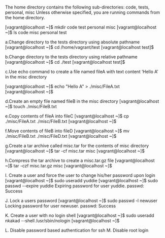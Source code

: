 The home directory contains the following sub-directories: code, tests, personal, misc Unless otherwise specified, you are running commands from the home directory.

[vagrant@localhost ~]$ mkdir code test personal misc
[vagrant@localhost ~]$ ls
code misc personal test

a.Change directory to the tests directory using absolute pathname
[vagrant@localhost ~]$ cd /home/vagrant/test
[vagrant@localhost test]$

b.Change directory to the tests directory using relative pathname
[vagrant@localhost ~]$ cd ./test
[vagrant@localhost test]$

c.Use echo command to create a file named fileA with text content ‘Hello A’ in the misc directory

[vagrant@localhost ~]$ echo "Hello A" > ./misc/FileA.txt
[vagrant@localhost ~]$

d.Create an empty file named fileB in the misc directory
[vagrant@localhost ~]$ touch ./misc/FileB.txt

e.Copy contents of fileA into fileC
[vagrant@localhost ~]$ cp ./misc/FileA.txt ./misc/FileB.txt
[vagrant@localhost ~]$

f.Move contents of fileB into fileD
[vagrant@localhost ~]$ mv ./misc/FileB.txt ./misc/FileD.txt
[vagrant@localhost ~]$

g.Create a tar archive called misc.tar for the contents of misc directory
[vagrant@localhost ~]$ tar -cf misc.tar misc
[vagrant@localhost ~]$

h.Compress the tar archive to create a misc.tar.gz file
[vagrant@localhost ~]$ tar -czf misc.tar.gz misc
[vagrant@localhost ~]$

I. Create a user and force the user to change his/her password upon login
[vagrant@localhost ~]$ sudo useradd yuddie
[vagrant@localhost ~]$ sudo passwd --expire yuddie
Expiring password for user yuddie.
passwd: Success

J. Lock a users password
[vagrant@localhost ~]$ sudo passwd -l newuser
Locking password for user newuser.
passwd: Success

K. Create a user with no login shell
[vagrant@localhost ~]$ sudo useradd nkakad --shell /usr/sbin/nologin
[vagrant@localhost ~]$

L. Disable password based authentication for ssh
M. Disable root login
